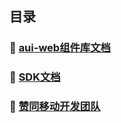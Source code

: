 ## 目录

### 🔧 [aui-web组件库文档](https://afexteam.github.io/aui-docs/)

### 📁 [SDK文档](https://afexteam.github.io/sdk-docs/)

### 📱 [赞同移动开发团队](https://amapteam.github.io/)
